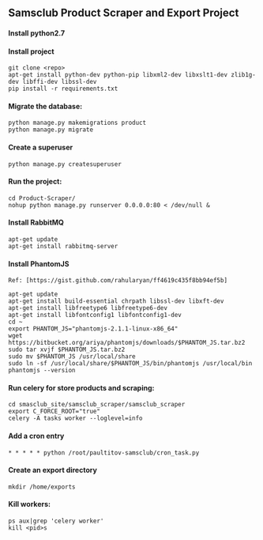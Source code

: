 ## Samsclub Product Scraper and Export Project

#### Install python2.7
#### Install project
    git clone <repo>
    apt-get install python-dev python-pip libxml2-dev libxslt1-dev zlib1g-dev libffi-dev libssl-dev
    pip install -r requirements.txt

#### Migrate the database:
    python manage.py makemigrations product
    python manage.py migrate

#### Create a superuser
    python manage.py createsuperuser

#### Run the project:
    cd Product-Scraper/
    nohup python manage.py runserver 0.0.0.0:80 < /dev/null &

#### Install RabbitMQ

    apt-get update
    apt-get install rabbitmq-server

#### Install PhantomJS
    Ref: [https://gist.github.com/rahularyan/ff4619c435f8bb94ef5b]

    apt-get update
    apt-get install build-essential chrpath libssl-dev libxft-dev
    apt-get install libfreetype6 libfreetype6-dev
    apt-get install libfontconfig1 libfontconfig1-dev
    cd ~
    export PHANTOM_JS="phantomjs-2.1.1-linux-x86_64"
    wget https://bitbucket.org/ariya/phantomjs/downloads/$PHANTOM_JS.tar.bz2
    sudo tar xvjf $PHANTOM_JS.tar.bz2
    sudo mv $PHANTOM_JS /usr/local/share
    sudo ln -sf /usr/local/share/$PHANTOM_JS/bin/phantomjs /usr/local/bin
    phantomjs --version

#### Run celery for store products and scraping:
    cd smasclub_site/samsclub_scraper/samsclub_scraper
    export C_FORCE_ROOT="true"
    celery -A tasks worker --loglevel=info

#### Add a cron entry
    
    * * * * * python /root/paultitov-samsclub/cron_task.py

#### Create an export directory
    
    mkdir /home/exports
    
#### Kill workers:
    ps aux|grep 'celery worker'
    kill <pid>s
